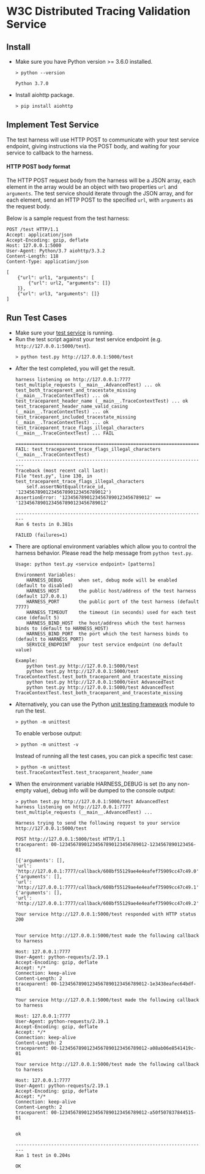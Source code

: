 # W3C Distributed Tracing Validation Service

## Install
* Make sure you have Python version >= 3.6.0 installed.
	```
	> python --version

	Python 3.7.0
	```
* Install aiohttp package.
	```
	> pip install aiohttp
	```

## Implement Test Service
The test harness will use HTTP POST to communicate with your test service endpoint, giving instructions via the POST body, and waiting for your service to callback to the harness.

#### HTTP POST body format
The HTTP POST request body from the harness will be a JSON array, each element in the array would be an object with two properties `url` and `arguments`. The test service should iterate through the JSON array, and for each element, send an HTTP POST to the specified `url`, with `arguments` as the request body.

Below is a sample request from the test harness:
```
POST /test HTTP/1.1
Accept: application/json
Accept-Encoding: gzip, deflate
Host: 127.0.0.1:5000
User-Agent: Python/3.7 aiohttp/3.3.2
Content-Length: 118
Content-Type: application/json

[
    {"url": url1, "arguments": [
        {"url": url2, "arguments": []}
    ]},
    {"url": url3, "arguments": []}
]
```

## Run Test Cases
* Make sure your [test service](#implement-test-service) is running.
* Run the test script against your test service endpoint (e.g. `http://127.0.0.1:5000/test`).
	```
	> python test.py http://127.0.0.1:5000/test
	```
* After the test completed, you will get the result.
	```
	harness listening on http://127.0.0.1:7777
	test_multiple_requests (__main__.AdvancedTest) ... ok
	test_both_traceparent_and_tracestate_missing (__main__.TraceContextTest) ... ok
	test_traceparent_header_name (__main__.TraceContextTest) ... ok
	test_traceparent_header_name_valid_casing (__main__.TraceContextTest) ... ok
	test_traceparent_included_tracestate_missing (__main__.TraceContextTest) ... ok
	test_traceparent_trace_flags_illegal_characters (__main__.TraceContextTest) ... FAIL

	======================================================================
	FAIL: test_traceparent_trace_flags_illegal_characters (__main__.TraceContextTest)
	----------------------------------------------------------------------
	Traceback (most recent call last):
	File "test.py", line 130, in test_traceparent_trace_flags_illegal_characters
		self.assertNotEqual(trace_id, '12345678901234567890123456789012')
	AssertionError: '12345678901234567890123456789012' == '12345678901234567890123456789012'

	----------------------------------------------------------------------
	Ran 6 tests in 0.381s

	FAILED (failures=1)
	```
* There are optional environment variables which allow you to control the harness behavior. Please read the help message from `python test.py`.
	```
	Usage: python test.py <service endpoint> [patterns]

	Environment Variables:
		HARNESS_DEBUG      when set, debug mode will be enabled (default to disabled)
		HARNESS_HOST       the public host/address of the test harness (default 127.0.0.1)
		HARNESS_PORT       the public port of the test harness (default 7777)
		HARNESS_TIMEOUT    the timeout (in seconds) used for each test case (default 5)
		HARNESS_BIND_HOST  the host/address which the test harness binds to (default to HARNESS_HOST)
		HARNESS_BIND_PORT  the port which the test harness binds to (default to HARNESS_PORT)
		SERVICE_ENDPOINT   your test service endpoint (no default value)

	Example:
		python test.py http://127.0.0.1:5000/test
		python test.py http://127.0.0.1:5000/test TraceContextTest.test_both_traceparent_and_tracestate_missing
		python test.py http://127.0.0.1:5000/test AdvancedTest
		python test.py http://127.0.0.1:5000/test AdvancedTest TraceContextTest.test_both_traceparent_and_tracestate_missing
	```
* Alternatively, you can use the Python [unit testing framework](https://docs.python.org/3/library/unittest.html) module to run the test.
	```
	> python -m unittest
	```
	To enable verbose output:
	```
	> python -m unittest -v
	```
	Instead of running all the test cases, you can pick a specific test case:
	```
	> python -m unittest test.TraceContextTest.test_traceparent_header_name
	```
* When the environment variable HARNESS_DEBUG is set (to any non-empty value), debug info will be dumped to the console output:
	```
	> python test.py http://127.0.0.1:5000/test AdvancedTest
	harness listening on http://127.0.0.1:7777
	test_multiple_requests (__main__.AdvancedTest) ...

	Harness trying to send the following request to your service http://127.0.0.1:5000/test

	POST http://127.0.0.1:5000/test HTTP/1.1
	traceparent: 00-12345678901234567890123456789012-1234567890123456-01

	[{'arguments': [],
	'url': 'http://127.0.0.1:7777/callback/608bf55129ae4e4eafef75909cc47c49.0'},
	{'arguments': [],
	'url': 'http://127.0.0.1:7777/callback/608bf55129ae4e4eafef75909cc47c49.1'},
	{'arguments': [],
	'url': 'http://127.0.0.1:7777/callback/608bf55129ae4e4eafef75909cc47c49.2'}]

	Your service http://127.0.0.1:5000/test responded with HTTP status 200


	Your service http://127.0.0.1:5000/test made the following callback to harness

	Host: 127.0.0.1:7777
	User-Agent: python-requests/2.19.1
	Accept-Encoding: gzip, deflate
	Accept: */*
	Connection: keep-alive
	Content-Length: 2
	traceparent: 00-12345678901234567890123456789012-1e3438eafec64bdf-01

	Your service http://127.0.0.1:5000/test made the following callback to harness

	Host: 127.0.0.1:7777
	User-Agent: python-requests/2.19.1
	Accept-Encoding: gzip, deflate
	Accept: */*
	Connection: keep-alive
	Content-Length: 2
	traceparent: 00-12345678901234567890123456789012-a08ab06e8541419c-01

	Your service http://127.0.0.1:5000/test made the following callback to harness

	Host: 127.0.0.1:7777
	User-Agent: python-requests/2.19.1
	Accept-Encoding: gzip, deflate
	Accept: */*
	Connection: keep-alive
	Content-Length: 2
	traceparent: 00-12345678901234567890123456789012-a50f507837844515-01


	ok

	----------------------------------------------------------------------
	Ran 1 test in 0.204s

	OK
	```